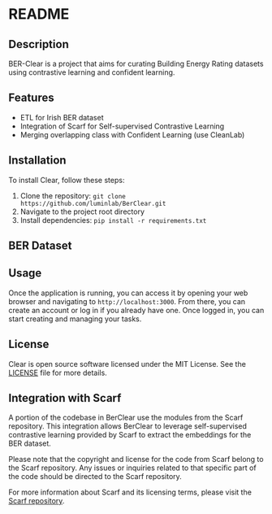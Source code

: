 # README


## Description

BER-Clear is a project that aims for curating Building Energy Rating datasets using contrastive learning and confident learning.

## Features

- ETL for Irish BER dataset
- Integration of Scarf for Self-supervised Contrastive Learning
- Merging overlapping class with Confident Learning (use CleanLab)

## Installation

To install Clear, follow these steps:

1. Clone the repository: `git clone https://github.com/luminlab/BerClear.git`
2. Navigate to the project root directory
3. Install dependencies: `pip install -r requirements.txt`

## BER Dataset

## Usage

Once the application is running, you can access it by opening your web browser and navigating to `http://localhost:3000`. From there, you can create an account or log in if you already have one. Once logged in, you can start creating and managing your tasks.


## License

Clear is open source software licensed under the MIT License. See the [LICENSE](LICENSE) file for more details.

## Integration with Scarf

A portion of the codebase in BerClear use the modules from the Scarf repository. This integration allows BerClear to leverage self-supervised contrastive learning provided by Scarf to extract the embeddings for the BER dataset.

Please note that the copyright and license for the code from Scarf belong to the Scarf repository. Any issues or inquiries related to that specific part of the code should be directed to the Scarf repository.

For more information about Scarf and its licensing terms, please visit the [Scarf repository](https://github.com/clabrugere/pytorch-scarf).

